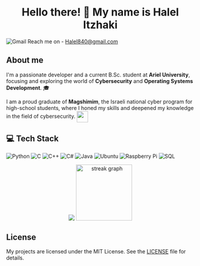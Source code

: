 <h1 align="center">Hello there! 👋 My name is Halel Itzhaki</h1>


![Gmail](https://img.shields.io/badge/-Gmail-D14836?logo=gmail&logoColor=white&style=flat) Reach me on - Halel840@gmail.com

## About me 
I'm a passionate developer and a current B.Sc. student at **Ariel University**, focusing and exploring the world of **Cybersecurity** and **Operating Systems Development**. 🎓

I am a proud graduate of **Magshimim**, the Israeli national cyber program for high-school students, where I honed my skills and deepened my knowledge in the field of cybersecurity. <span style="line-height: 1; vertical-align: middle;"><img width="30" src="https://github.com/user-attachments/assets/31158d0c-d4cb-42d7-8c6c-ff095663a48b"></span>


## 💻 Tech Stack
![Python](https://img.shields.io/badge/-Python-3776AB?logo=python&logoColor=white&style=flat)
![C](https://img.shields.io/badge/-C-00599C?logo=c&logoColor=white&style=flat)
![C++](https://img.shields.io/badge/-C++-00599C?logo=c%2B%2B&logoColor=white&style=flat)
![C#](https://img.shields.io/badge/-C%23-239120?logo=c-sharp&logoColor=white&style=flat)
![Java](https://img.shields.io/badge/-Java-007396?logo=java&logoColor=white&style=flat)
![Ubuntu](https://img.shields.io/badge/-Ubuntu-E95420?logo=ubuntu&logoColor=white&style=flat)
![Raspberry Pi](https://img.shields.io/badge/-Raspberry%20Pi-C51A4A?logo=raspberry-pi&logoColor=white&style=flat)
![SQL](https://img.shields.io/badge/-SQL-4479A1?logo=postgresql&logoColor=white&style=flat)


<p align="center">
  <img src="https://github-readme-stats.vercel.app/api/top-langs/?username=halelitzhaki&layout=compact&langs_count=6&theme=dracula"https://github.com/anuraghazra/github-readme-stats>
  
  <img src="https://streak-stats.demolab.com?user=halelitzhaki&locale=en&mode=daily&theme=dracula&hide_border=false&border_radius=5&order=3" height="150" alt="streak graph"  />
</p>

## License
My projects are licensed under the MIT License. See the [LICENSE](LICENSE) file for details.
